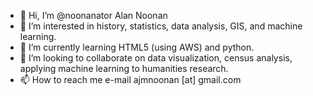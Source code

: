 - 👋 Hi, I’m @noonanator Alan Noonan
- 👀 I’m interested in history, statistics, data analysis, GIS, and machine learning.
- 🌱 I’m currently learning HTML5 (using AWS) and python.
- 💞️ I’m looking to collaborate on data visualization, census analysis, applying machine learning to humanities research.
- 📫 How to reach me e-mail ajmnoonan [at] gmail.com

